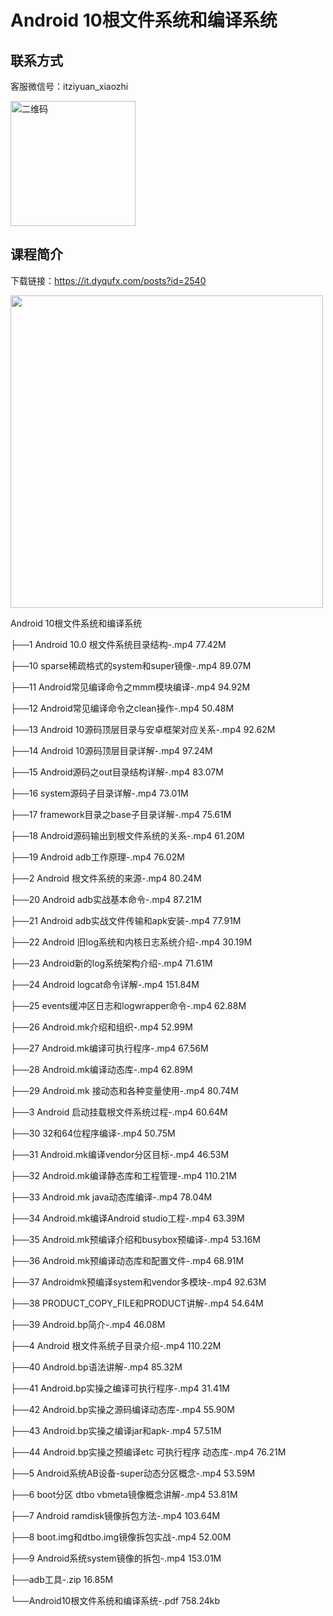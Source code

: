 # Android 10根文件系统和编译系统

## 联系方式

客服微信号：itziyuan_xiaozhi

<img src="https://ziyuanyun.oss-cn-guangzhou.aliyuncs.com/common/20240614073449/666b82192834a.jpg" width="200" height="200" alt="二维码">

## 课程简介

下载链接：https://it.dyqufx.com/posts?id=2540

<img src="https://ziyuanyun.oss-cn-guangzhou.aliyuncs.com/yun/20240515184055/6644913723971.jpg" width="500" alt="">

  Android 10根文件系统和编译系统



 ├──1 Android 10.0 根文件系统目录结构-.mp4 77.42M

 ├──10 sparse稀疏格式的system和super镜像-.mp4 89.07M

 ├──11 Android常见编译命令之mmm模块编译-.mp4 94.92M

 ├──12 Android常见编译命令之clean操作-.mp4 50.48M

 ├──13 Android 10源码顶层目录与安卓框架对应关系-.mp4 92.62M

 ├──14 Android 10源码顶层目录详解-.mp4 97.24M

 ├──15 Android源码之out目录结构详解-.mp4 83.07M

 ├──16 system源码子目录详解-.mp4 73.01M

 ├──17 framework目录之base子目录详解-.mp4 75.61M

 ├──18 Android源码输出到根文件系统的关系-.mp4 61.20M

 ├──19 Android adb工作原理-.mp4 76.02M

 ├──2 Android 根文件系统的来源-.mp4 80.24M

 ├──20 Android adb实战基本命令-.mp4 87.21M

 ├──21 Android adb实战文件传输和apk安装-.mp4 77.91M

 ├──22 Android 旧log系统和内核日志系统介绍-.mp4 30.19M

 ├──23 Android新的log系统架构介绍-.mp4 71.61M

 ├──24 Android logcat命令详解-.mp4 151.84M

 ├──25 events缓冲区日志和logwrapper命令-.mp4 62.88M

 ├──26 Android.mk介绍和组织-.mp4 52.99M

 ├──27 Android.mk编译可执行程序-.mp4 67.56M

 ├──28 Android.mk编译动态库-.mp4 62.89M

 ├──29 Android.mk 接动态和各种变量使用-.mp4 80.74M

 ├──3 Android 启动挂载根文件系统过程-.mp4 60.64M

 ├──30 32和64位程序编译-.mp4 50.75M

 ├──31 Android.mk编译vendor分区目标-.mp4 46.53M

 ├──32 Android.mk编译静态库和工程管理-.mp4 110.21M

 ├──33 Android.mk java动态库编译-.mp4 78.04M

 ├──34 Android.mk编译Android studio工程-.mp4 63.39M

 ├──35 Android.mk预编译介绍和busybox预编译-.mp4 53.16M

 ├──36 Android.mk预编译动态库和配置文件-.mp4 68.91M

 ├──37 Androidmk预编译system和vendor多模块-.mp4 92.63M

 ├──38 PRODUCT_COPY_FILE和PRODUCT讲解-.mp4 54.64M

 ├──39 Android.bp简介-.mp4 46.08M

 ├──4 Android 根文件系统子目录介绍-.mp4 110.22M

 ├──40 Android.bp语法讲解-.mp4 85.32M

 ├──41 Android.bp实操之编译可执行程序-.mp4 31.41M

 ├──42 Android.bp实操之源码编译动态库-.mp4 55.90M

 ├──43 Android.bp实操之编译jar和apk-.mp4 57.51M

 ├──44 Android.bp实操之预编译etc 可执行程序 动态库-.mp4 76.21M

 ├──5 Android系统AB设备-super动态分区概念-.mp4 53.59M

 ├──6 boot分区 dtbo vbmeta镜像概念讲解-.mp4 53.81M

 ├──7 Android ramdisk镜像拆包方法-.mp4 103.64M

 ├──8 boot.img和dtbo.img镜像拆包实战-.mp4 52.00M

 ├──9 Android系统system镜像的拆包-.mp4 153.01M

 ├──adb工具-.zip 16.85M

 └──Android10根文件系统和编译系统-.pdf 758.24kb

  